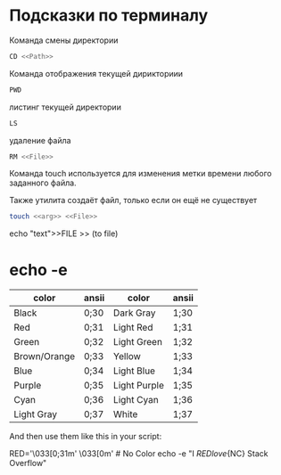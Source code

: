 # Подсказки по терминалу

Команда смены директории
```sh
CD <<Path>>
```

Команда отображения текущей дирикториии
```sh
PWD
```

листинг текущей директории
```sh
LS
```

удаление файла 
```sh
RM <<File>>
```

Команда touch используется для изменения метки времени любого заданного файла.

Также утилита создаёт файл, только если он ещё не существует
```sh
touch <<arg>> <<File>>
```

echo "text">>FILE   >> (to file)

# echo -e

color|ansii|color|ansii
-|-|-|-
Black       | 0;30   |  Dark Gray     |1;30
Red         | 0;31    | Light Red     |1;31
Green       | 0;32    | Light Green   |1;32
Brown/Orange| 0;33    | Yellow        |1;33
Blue        | 0;34    | Light Blue    |1;34
Purple      | 0;35    | Light Purple  |1;35
Cyan        | 0;36    | Light Cyan    |1;36
Light Gray  | 0;37    | White         |1;37
And then use them like this in your script:

RED='\033[0;31m'
\033[0m' # No Color
echo -e "I ${RED}love${NC} Stack Overflow"